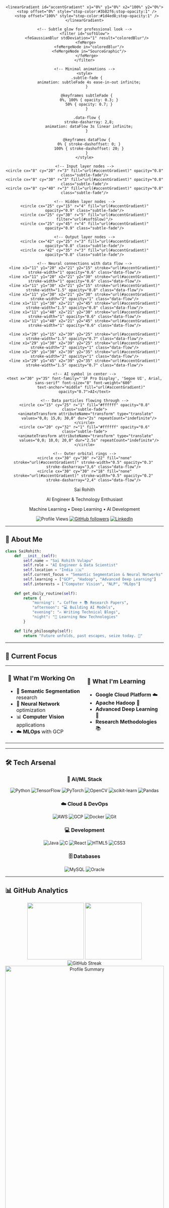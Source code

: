 <div align="center">

<svg width="800" height="200" xmlns="http://www.w3.org/2000/svg">
  <defs>
    <!-- Professional gradient definitions -->
    <linearGradient id="bgGradient" x1="0%" y1="0%" x2="100%" y2="0%">
      <stop offset="0%" style="stop-color:#0f0f0f;stop-opacity:1" />
      <stop offset="100%" style="stop-color:#1a1a1a;stop-opacity:1" />
    </linearGradient>
    
    <linearGradient id="accentGradient" x1="0%" y1="0%" x2="100%" y2="0%">
      <stop offset="0%" style="stop-color:#3b82f6;stop-opacity:1" />
      <stop offset="100%" style="stop-color:#1d4ed8;stop-opacity:1" />
    </linearGradient>
    
    <!-- Subtle glow for professional look -->
    <filter id="softGlow">
      <feGaussianBlur stdDeviation="1" result="coloredBlur"/>
      <feMerge> 
        <feMergeNode in="coloredBlur"/>
        <feMergeNode in="SourceGraphic"/>
      </feMerge>
    </filter>
    
    <!-- Minimal animations -->
    <style>
      .subtle-fade {
        animation: subtleFade 4s ease-in-out infinite;
      }
      
      @keyframes subtleFade {
        0%, 100% { opacity: 0.3; }
        50% { opacity: 0.7; }
      }
      
      .data-flow {
        stroke-dasharray: 2,8;
        animation: dataFlow 3s linear infinite;
      }
      
      @keyframes dataFlow {
        0% { stroke-dashoffset: 0; }
        100% { stroke-dashoffset: 20; }
      }
    </style>
  </defs>
  
  <!-- Background -->
  <rect width="800" height="200" fill="url(#bgGradient)"/>
  
  <!-- Subtle grid pattern -->
  <defs>
    <pattern id="grid" width="40" height="40" patternUnits="userSpaceOnUse">
      <path d="M 40 0 L 0 0 0 40" fill="none" stroke="#262626" stroke-width="0.5" opacity="0.3"/>
    </pattern>
  </defs>
  <rect width="800" height="200" fill="url(#grid)"/>
  
  <!-- Creative AI Neural Network Icon -->
  <g transform="translate(60, 70)">
    <!-- Outer neural network container -->
    <circle cx="30" cy="30" r="28" fill="none" stroke="url(#accentGradient)" stroke-width="1.5" opacity="0.4"/>
    
    <!-- Input layer nodes -->
    <circle cx="8" cy="20" r="3" fill="url(#accentGradient)" opacity="0.8" class="subtle-fade"/>
    <circle cx="8" cy="30" r="3" fill="url(#accentGradient)" opacity="0.8" class="subtle-fade"/>
    <circle cx="8" cy="40" r="3" fill="url(#accentGradient)" opacity="0.8" class="subtle-fade"/>
    
    <!-- Hidden layer nodes -->
    <circle cx="25" cy="15" r="4" fill="url(#accentGradient)" opacity="0.9" class="subtle-fade"/>
    <circle cx="25" cy="30" r="5" fill="url(#accentGradient)" filter="url(#softGlow)"/>
    <circle cx="25" cy="45" r="4" fill="url(#accentGradient)" opacity="0.9" class="subtle-fade"/>
    
    <!-- Output layer nodes -->
    <circle cx="42" cy="25" r="3" fill="url(#accentGradient)" opacity="0.8" class="subtle-fade"/>
    <circle cx="42" cy="35" r="3" fill="url(#accentGradient)" opacity="0.8" class="subtle-fade"/>
    
    <!-- Neural connections with data flow -->
    <line x1="11" y1="20" x2="21" y2="15" stroke="url(#accentGradient)" stroke-width="1" opacity="0.6" class="data-flow"/>
    <line x1="11" y1="20" x2="21" y2="30" stroke="url(#accentGradient)" stroke-width="1" opacity="0.6" class="data-flow"/>
    <line x1="11" y1="30" x2="21" y2="15" stroke="url(#accentGradient)" stroke-width="1.5" opacity="0.8" class="data-flow"/>
    <line x1="11" y1="30" x2="21" y2="30" stroke="url(#accentGradient)" stroke-width="2" opacity="1" class="data-flow"/>
    <line x1="11" y1="30" x2="21" y2="45" stroke="url(#accentGradient)" stroke-width="1.5" opacity="0.8" class="data-flow"/>
    <line x1="11" y1="40" x2="21" y2="30" stroke="url(#accentGradient)" stroke-width="1" opacity="0.6" class="data-flow"/>
    <line x1="11" y1="40" x2="21" y2="45" stroke="url(#accentGradient)" stroke-width="1" opacity="0.6" class="data-flow"/>
    
    <line x1="29" y1="15" x2="39" y2="25" stroke="url(#accentGradient)" stroke-width="1.5" opacity="0.7" class="data-flow"/>
    <line x1="29" y1="30" x2="39" y2="25" stroke="url(#accentGradient)" stroke-width="2" opacity="1" class="data-flow"/>
    <line x1="29" y1="30" x2="39" y2="35" stroke="url(#accentGradient)" stroke-width="2" opacity="1" class="data-flow"/>
    <line x1="29" y1="45" x2="39" y2="35" stroke="url(#accentGradient)" stroke-width="1.5" opacity="0.7" class="data-flow"/>
    
    <!-- AI symbol in center -->
    <text x="30" y="35" font-family="'SF Pro Display', 'Segoe UI', Arial, sans-serif" font-size="8" font-weight="600" 
          text-anchor="middle" fill="url(#accentGradient)" opacity="0.7">AI</text>
    
    <!-- Data particles flowing through -->
    <circle cx="15" cy="25" r="1" fill="#ffffff" opacity="0.8" class="subtle-fade">
      <animateTransform attributeName="transform" type="translate" 
        values="0,0; 15,0; 30,0" dur="2s" repeatCount="indefinite"/>
    </circle>
    <circle cx="20" cy="32" r="1" fill="#ffffff" opacity="0.6" class="subtle-fade">
      <animateTransform attributeName="transform" type="translate" 
        values="0,0; 10,0; 20,0" dur="2.5s" repeatCount="indefinite"/>
    </circle>
    
    <!-- Outer orbital rings -->
    <circle cx="30" cy="30" r="22" fill="none" stroke="url(#accentGradient)" stroke-width="0.5" opacity="0.3" 
            stroke-dasharray="3,6" class="data-flow"/>
    <circle cx="30" cy="30" r="18" fill="none" stroke="url(#accentGradient)" stroke-width="0.5" opacity="0.2" 
            stroke-dasharray="2,4" class="data-flow"/>
  </g>
  
  <!-- Main Name -->
  <text x="200" y="90" font-family="'SF Pro Display', 'Segoe UI', Arial, sans-serif" font-size="42" font-weight="300" 
        fill="#ffffff" filter="url(#softGlow)">
    Sai Rohith
  </text>
  
  <!-- Professional Title -->
  <text x="200" y="120" font-family="'SF Pro Display', 'Segoe UI', Arial, sans-serif" font-size="18" font-weight="400"
        fill="url(#accentGradient)">
    AI Engineer & Technology Enthusiast
  </text>
  
  <!-- Separator line -->
  <line x1="200" y1="135" x2="350" y2="135" stroke="url(#accentGradient)" stroke-width="1" opacity="0.6"/>
  
  <!-- Skills/Focus areas -->
  <text x="200" y="155" font-family="'SF Pro Display', 'Segoe UI', Arial, sans-serif" font-size="14" 
        fill="#a1a1aa" opacity="0.8">
    Machine Learning • Deep Learning • AI Development
  </text>
  
  <!-- Minimal geometric decoration -->
  <g transform="translate(650, 60)" class="subtle-fade">
    <!-- Modern hexagon pattern -->
    <polygon points="20,5 35,15 35,35 20,45 5,35 5,15" fill="none" stroke="url(#accentGradient)" stroke-width="1"/>
    <polygon points="20,15 30,22 30,33 20,40 10,33 10,22" fill="none" stroke="url(#accentGradient)" stroke-width="0.5" opacity="0.6"/>
    <circle cx="20" cy="27.5" r="3" fill="url(#accentGradient)" opacity="0.4"/>
  </g>
  
  <!-- Data visualization elements -->
  <g transform="translate(550, 120)">
    <!-- Simple bar chart representation -->
    <rect x="0" y="15" width="3" height="15" fill="url(#accentGradient)" opacity="0.6"/>
    <rect x="8" y="10" width="3" height="20" fill="url(#accentGradient)" opacity="0.8"/>
    <rect x="16" y="5" width="3" height="25" fill="url(#accentGradient)"/>
    <rect x="24" y="12" width="3" height="18" fill="url(#accentGradient)" opacity="0.7"/>
    <rect x="32" y="8" width="3" height="22" fill="url(#accentGradient)" opacity="0.9"/>
  </g>
</svg>

</div>

<div align="center">
  
  ![Profile Views](https://komarev.com/ghpvc/?username=sairohith28&label=Profile%20views&color=0e75b6&style=for-the-badge)
  [![GitHub followers](https://img.shields.io/github/followers/sairohith28?style=for-the-badge&color=blue)](https://github.com/sairohith28)
  [![LinkedIn](https://img.shields.io/badge/LinkedIn-Connect-blue?style=for-the-badge&logo=linkedin)](https://www.linkedin.com/in/sai-rohith-vulapu/)
  
</div>

---

## 🚀 About Me

```python
class SaiRohith:
    def __init__(self):
        self.name = "Sai Rohith Vulapu"
        self.role = "AI Engineer & Data Scientist"
        self.location = "India 🇮🇳"
        self.current_focus = "Semantic Segmentation & Neural Networks"
        self.learning = ["GCP", "Hadoop", "Advanced Deep Learning"]
        self.interests = ["Computer Vision", "NLP", "MLOps"]
        
    def get_daily_routine(self):
        return {
            "morning": "☕ Coffee + 📚 Research Papers",
            "afternoon": "💻 Building AI Models",
            "evening": "✍️ Writing Technical Blogs",
            "night": "🧠 Learning New Technologies"
        }
        
    def life_philosophy(self):
        return "Future unfolds, past escapes, seize today. 🌟"
```

---

## 🎯 Current Focus

<table>
<tr>
<td width="50%">

### 🔬 What I'm Working On
- 🧠 **Semantic Segmentation** research
- 🤖 **Neural Network** optimization
- 📊 **Computer Vision** applications
- ☁️ **MLOps** with GCP

</td>
<td width="50%">

### 🌱 What I'm Learning
- **Google Cloud Platform** ☁️
- **Apache Hadoop** 🐘
- **Advanced Deep Learning** 🧠
- **Research Methodologies** 📚

</td>
</tr>
</table>

---

## 🛠️ Tech Arsenal

<div align="center">

### 🧠 AI/ML Stack
![Python](https://img.shields.io/badge/Python-3776AB?style=for-the-badge&logo=python&logoColor=white)
![TensorFlow](https://img.shields.io/badge/TensorFlow-FF6F00?style=for-the-badge&logo=tensorflow&logoColor=white)
![PyTorch](https://img.shields.io/badge/PyTorch-EE4C2C?style=for-the-badge&logo=pytorch&logoColor=white)
![OpenCV](https://img.shields.io/badge/OpenCV-27338e?style=for-the-badge&logo=OpenCV&logoColor=white)
![scikit-learn](https://img.shields.io/badge/scikit--learn-F7931E?style=for-the-badge&logo=scikit-learn&logoColor=white)
![Pandas](https://img.shields.io/badge/pandas-150458?style=for-the-badge&logo=pandas&logoColor=white)

### ☁️ Cloud & DevOps
![AWS](https://img.shields.io/badge/AWS-232F3E?style=for-the-badge&logo=amazon-aws&logoColor=white)
![GCP](https://img.shields.io/badge/Google_Cloud-4285F4?style=for-the-badge&logo=google-cloud&logoColor=white)
![Docker](https://img.shields.io/badge/Docker-2496ED?style=for-the-badge&logo=docker&logoColor=white)
![Git](https://img.shields.io/badge/Git-F05032?style=for-the-badge&logo=git&logoColor=white)

### 💻 Development
![Java](https://img.shields.io/badge/Java-ED8B00?style=for-the-badge&logo=java&logoColor=white)
![C](https://img.shields.io/badge/C-00599C?style=for-the-badge&logo=c&logoColor=white)
![React](https://img.shields.io/badge/React-20232A?style=for-the-badge&logo=react&logoColor=61DAFB)
![HTML5](https://img.shields.io/badge/HTML5-E34F26?style=for-the-badge&logo=html5&logoColor=white)
![CSS3](https://img.shields.io/badge/CSS3-1572B6?style=for-the-badge&logo=css3&logoColor=white)

### 🗄️ Databases
![MySQL](https://img.shields.io/badge/MySQL-00000F?style=for-the-badge&logo=mysql&logoColor=white)
![Oracle](https://img.shields.io/badge/Oracle-F80000?style=for-the-badge&logo=Oracle&logoColor=white)

</div>

---

## 📊 GitHub Analytics

<div align="center">
  <img height="180em" src="https://github-readme-stats.vercel.app/api?username=sairohith28&show_icons=true&theme=tokyonight&include_all_commits=true&count_private=true"/>
  <img height="180em" src="https://github-readme-stats.vercel.app/api/top-langs/?username=sairohith28&layout=compact&langs_count=8&theme=tokyonight"/>
</div>

<div align="center">
  <img src="https://github-readme-streak-stats.herokuapp.com/?user=sairohith28&theme=tokyonight" alt="GitHub Streak" />
</div>

<div align="center">
  <img src="http://github-profile-summary-cards.vercel.app/api/cards/profile-details?username=sairohith28&theme=tokyonight" alt="Profile Summary" width="100%" />
</div>

---

## 🌐 Connect With Me

<div align="center">

[![LinkedIn](https://img.shields.io/badge/LinkedIn-0077B5?style=for-the-badge&logo=linkedin&logoColor=white)](https://www.linkedin.com/in/sai-rohith-vulapu/)
[![Medium](https://img.shields.io/badge/Medium-12100E?style=for-the-badge&logo=medium&logoColor=white)](https://medium.com/@vulapusairohith28)
[![Kaggle](https://img.shields.io/badge/Kaggle-20BEFF?style=for-the-badge&logo=Kaggle&logoColor=white)](https://www.kaggle.com/hitty28)
[![Instagram](https://img.shields.io/badge/Instagram-E4405F?style=for-the-badge&logo=instagram&logoColor=white)](https://instagram.com/sai_rohith_2812)
[![Gmail](https://img.shields.io/badge/Gmail-D14836?style=for-the-badge&logo=gmail&logoColor=white)](mailto:vulapusairohith28@gmail.com)

</div>

---

## 📝 Latest Blog Posts

<div align="center">
  
[![Sai Rohith's Blog Cards](https://github-cards-external-blogs.souravdey777.vercel.app/getMediumBlogs?username=vulapusairohith28&type=vertical)](https://medium.com/@vulapusairohith28)

</div>

---

## 🎯 Goals for 2025

```yaml
Research:
  - Complete semantic segmentation project
  - Publish research paper on neural networks
  - Contribute to open-source AI projects

Learning:
  - Master Google Cloud Platform
  - Deep dive into Apache Hadoop
  - Explore Large Language Models

Collaboration:
  - Work with AI research teams
  - Mentor aspiring data scientists
  - Build innovative AI solutions
```

---


<div align="center">

🎯 **Ask me about:** TensorFlow, Deep Learning, Computer Vision  
🔬 **Research Interest:** Neural Networks & Semantic Segmentation  
📚 **Philosophy:** "Future unfolds, past escapes, seize today."  
☕ **Fuel:** Coffee + Curiosity + Code  

</div>

---

<div align="center">
  
### 🌟 "Building AI solutions that make tomorrow better than today"

<img src="https://readme-typing-svg.herokuapp.com?font=Fira+Code&pause=1000&color=3B82F6&center=true&vCenter=true&width=435&lines=AI+Engineer+%26+Data+Scientist;Machine+Learning+Enthusiast;Computer+Vision+Researcher;Always+Learning+New+Technologies" alt="Typing SVG" />

</div>

<div align="center">
  <img src="https://capsule-render.vercel.app/api?type=waving&color=gradient&height=100&section=footer" width="100%" />
</div>

